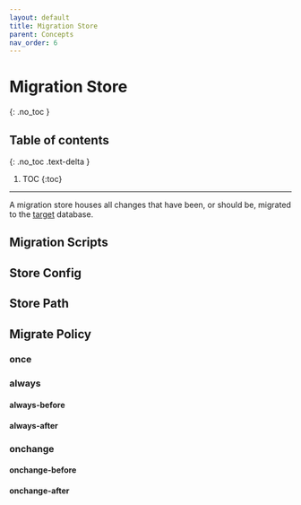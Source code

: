 ```yaml
---
layout: default
title: Migration Store
parent: Concepts
nav_order: 6
---
```


# Migration Store
{: .no_toc }

## Table of contents
{: .no_toc .text-delta }

1. TOC
{:toc}
----

A migration store houses all changes that have been, or should be, migrated to the [target](/concepts/target.html) database.


## Migration Scripts

## Store Config

## Store Path

## Migrate Policy

### once

### always

#### always-before

#### always-after

### onchange

#### onchange-before

#### onchange-after

